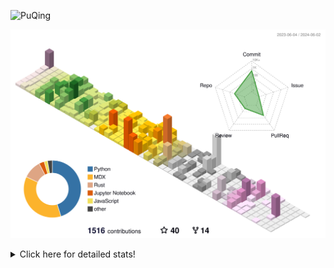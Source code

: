 ![PuQing](https://user-images.githubusercontent.com/27223114/171565019-9a56fae6-b08b-421f-99db-7e830da42371.png)

![](./profile-3d-contrib/profile-season-animate.svg)

<details>
<summary>Click here for detailed stats!</summary>

<!--START_SECTION:waka-->
![Lines of code](https://img.shields.io/badge/From%20Hello%20World%20I%27ve%20Written-1.4%20million%20lines%20of%20code-blue)

**🐱 My GitHub Data** 

> 📦 388.8 kB Used in GitHub's Storage 
 > 
> 🏆 381 Contributions in the Year 2024
 > 
> 🚫 Not Opted to Hire
 > 
> 📜 47 Public Repositories 
 > 
> 🔑 29 Private Repositories 
 > 
**I'm an Early 🐤** 

```text
🌞 Morning                621 commits         ██░░░░░░░░░░░░░░░░░░░░░░░   07.81 % 
🌆 Daytime                3673 commits        ████████████░░░░░░░░░░░░░   46.20 % 
🌃 Evening                1668 commits        █████░░░░░░░░░░░░░░░░░░░░   20.98 % 
🌙 Night                  1989 commits        ██████░░░░░░░░░░░░░░░░░░░   25.02 % 
```


📊 **This Week I Spent My Time On** 

```text
💬 Programming Languages: 
Browsing                 5 hrs 19 mins       ██████░░░░░░░░░░░░░░░░░░░   25.04 % 
Python                   4 hrs               █████░░░░░░░░░░░░░░░░░░░░   18.80 % 
Reading Paper            3 hrs 23 mins       ████░░░░░░░░░░░░░░░░░░░░░   15.91 % 
Searching                1 hr 53 mins        ██░░░░░░░░░░░░░░░░░░░░░░░   08.90 % 
JSON                     1 hr 21 mins        ██░░░░░░░░░░░░░░░░░░░░░░░   06.38 % 

🔥 Editors: 
Chrome                   12 hrs 36 mins      ███████████████░░░░░░░░░░   59.22 % 
VS Code                  7 hrs 27 mins       █████████░░░░░░░░░░░░░░░░   35.07 % 
fish                     1 hr 12 mins        █░░░░░░░░░░░░░░░░░░░░░░░░   05.72 % 

💻 Operating System: 
Mac                      13 hrs 49 mins      ████████████████░░░░░░░░░   64.93 % 
WSL                      7 hrs 6 mins        ████████░░░░░░░░░░░░░░░░░   33.44 % 
Windows                  12 mins             ░░░░░░░░░░░░░░░░░░░░░░░░░   00.99 % 
Linux                    8 mins              ░░░░░░░░░░░░░░░░░░░░░░░░░   00.64 % 
```


<!--END_SECTION:waka-->
</details>
